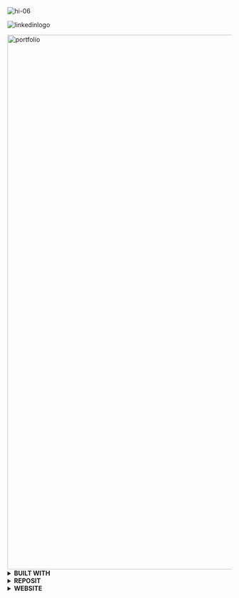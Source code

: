   ![hi-06](https://github.com/Alicexplore/Alicexplore/assets/102388803/aa82310a-5f78-4a30-89db-099ac9d9fbeb)

![linkedinlogo](https://github.com/user-attachments/assets/317c72dd-72a0-413c-910f-5828cf476ca3)

<img width="1200px" alt="portfolio" src="https://github.com/user-attachments/assets/fb19eef6-4499-42c4-9591-34659d213bd8" />

<details> 
<summary><b>BUILT WITH</b></summary>
 
[![My Skills](https://skillicons.dev/icons?i=react,tailwind,vite,js,html,css,vscode,github,git,vercel,apple)](https://skillicons.dev) 

</details>
<details>
 
<summary><b>REPOSIT</b></summary> 

https://github.com/Alicexplore/A-013

</details>
<details>
 
<summary><b>WEBSITE</b></summary> 

https://www.alicebergonhe.com

</details>

<!--

![linkedinlogo](https://github.com/user-attachments/assets/f94dd56d-8232-4900-9ce6-ece8f7681f5f)


<details>
<summary><b> FAMIGLIA.  { DESIGNED && DEVELOPED } </b></summary>

<br />

<img width="1200px" alt="Capture d’écran 2023-04-13 à 19 04 53" src="https://user-images.githubusercontent.com/102388803/231833260-6d375913-b7f9-4327-ad5c-4c7c0be734ad.png">

<details>
 
<summary><b>BUILT WITH </b></summary> 

[![My Skills](https://skillicons.dev/icons?i=react,tailwind,vite,js,html,css,vscode,ai,figma,github,git)](https://skillicons.dev)

</details>

<details>
 
<summary><b>REPOSIT</b></summary> 

https://github.com/Alicexplore/The_Famiglia_Project

</details>

</details>

<br />

<details>
<summary><b> DARKMODE PORTFOLIO  { DESIGNED && DEVELOPED }  </b></summary>

  <br />
  
<img width="1200px" alt="Capture d’écran 2023-07-20 à 14 56 39" src="https://github.com/Alicexplore/Alicexplore/assets/102388803/54ec30d2-cd1f-41ac-891f-7d9aa607a530">

<details>

<summary><b>BUILT WITH</b></summary> 

[![My Skills](https://skillicons.dev/icons?i=react,tailwind,vite,js,html,css,vscode,ai,figma,github,git)](https://skillicons.dev)

</details>

<details>
 
<summary><b>REPOSIT</b></summary> 

https://github.com/Alicexplore/The_Portfolio_Project

</details>

<details>
 
<summary><b>WEBSITE</b></summary> 

https://the-portfolio-project.vercel.app/

</details>


</details>

<br />

<details>

<summary><b> LITTLE STORIES ABOUT SNEAKERS</b></summary>


<br />

<img width="1200px" alt="Capture d’écran 2023-04-01 à 20 31 27" src="https://user-images.githubusercontent.com/102388803/229308368-be4de66b-c54c-49e5-b453-ba959c44f569.png"> 

<details>

<summary><b>BUILT WITH</b></summary> 

[![My Skills](https://skillicons.dev/icons?i=react,tailwind,vite,js,html,css,vscode,ai,figma,github,git)](https://skillicons.dev)

</details>

<details>
 
<summary><b>REPOSIT</b></summary> 

https://github.com/Alicexplore/The_Sneakers_Project

</details>

</details>

 -->
